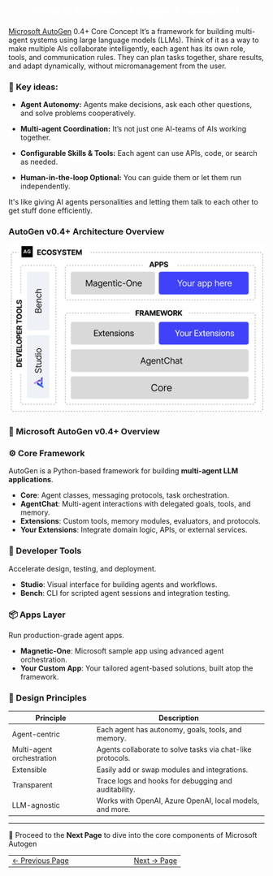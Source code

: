 <h2 style="color:white; text-align:center;">
What is Microsoft Autogen Framework?
</h2>
<a href="https://microsoft.github.io/autogen/stable/" target="_blank">Microsoft AutoGen</a> 0.4+ Core Concept It’s a framework for building multi-agent systems using large language models (LLMs). Think of it as a way to make multiple AIs collaborate intelligently, each agent has its own role, tools, and communication rules. They can plan tasks together, share results, and adapt dynamically, without micromanagement from the user.


### 🔧 Key ideas:

- **Agent Autonomy:** Agents make decisions, ask each other questions, and solve problems cooperatively.

- **Multi-agent Coordination:** It’s not just one AI-teams of AIs working together.

- **Configurable Skills & Tools:** Each agent can use APIs, code, or search as needed.

- **Human-in-the-loop Optional:** You can guide them or let them run independently.

It's like giving AI agents personalities and letting them talk to each other to get stuff done efficiently.

### AutoGen v0.4+ Architecture Overview
![](https://github.com/jeandjoseph/workshop/blob/main/AgentcisAI/ms-autogen/intro-to-ms-autogen/docs/images/AutoGeArchitecture.png)

### 🚀 Microsoft AutoGen v0.4+ Overview

### ⚙️ Core Framework
AutoGen is a Python-based framework for building **multi-agent LLM applications**.

- **Core**: Agent classes, messaging protocols, task orchestration.
- **AgentChat**: Multi-agent interactions with delegated goals, tools, and memory.
- **Extensions**: Custom tools, memory modules, evaluators, and protocols.
- **Your Extensions**: Integrate domain logic, APIs, or external services.

### 🧠 Developer Tools
Accelerate design, testing, and deployment.

- **Studio**: Visual interface for building agents and workflows.
- **Bench**: CLI for scripted agent sessions and integration testing.

### 📦 Apps Layer
Run production-grade agent apps.

- **Magnetic-One**: Microsoft sample app using advanced agent orchestration.
- **Your Custom App**: Your tailored agent-based solutions, built atop the framework.

### 🧩 Design Principles

| Principle               | Description                                                 |
|------------------------|-------------------------------------------------------------|
| Agent-centric           | Each agent has autonomy, goals, tools, and memory.         |
| Multi-agent orchestration | Agents collaborate to solve tasks via chat-like protocols. |
| Extensible              | Easily add or swap modules and integrations.               |
| Transparent             | Trace logs and hooks for debugging and auditability.        |
| LLM-agnostic            | Works with OpenAI, Azure OpenAI, local models, and more.   |

---

🌟 Proceed to the **Next Page** to dive into the core components of Microsoft Autogen

<table width="100%">
  <tr>
    <td align="left" style="white-space: nowrap;">
      <a href="whatisagenticai.md">← Previous Page</a>
    </td>
    <td style="width: 100px;"></td> <!-- Blank column for separation -->
    <td align="right" style="white-space: nowrap;">
      <a href="../pages/autogencomponents.md">Next → Page</a>
    </td>
  </tr>
</table>
